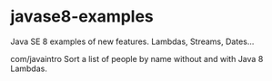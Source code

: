 # javase8-examples

Java SE 8 examples of new features. Lambdas, Streams, Dates...

com/javaintro 
Sort a list of people by name without and with Java 8 Lambdas.

